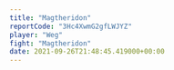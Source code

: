 ```yaml
---
title: "Magtheridon"
reportCode: "3Hc4XwmG2gfLWJYZ"
player: "Weg"
fight: "Magtheridon"
date: 2021-09-26T21:48:45.419000+00:00
---
```

